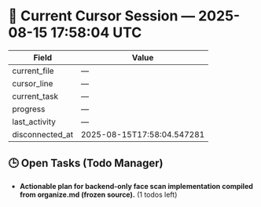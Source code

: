 # 📝 Current Cursor Session — 2025-08-15 17:58:04 UTC

| Field | Value |
|-------|-------|
| current_file | — |
| cursor_line | — |
| current_task | — |
| progress | — |
| last_activity | — |
| disconnected_at | 2025-08-15T17:58:04.547281 |

## 🕒 Open Tasks (Todo Manager)
- **Actionable plan for backend-only face scan implementation compiled from organize.md (frozen source).** (1 todos left)
